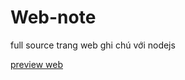# Web-note
<p>full source trang web ghi chú với nodejs</p>
<a href="https://note.namvns.repl.co/">preview web</a>
